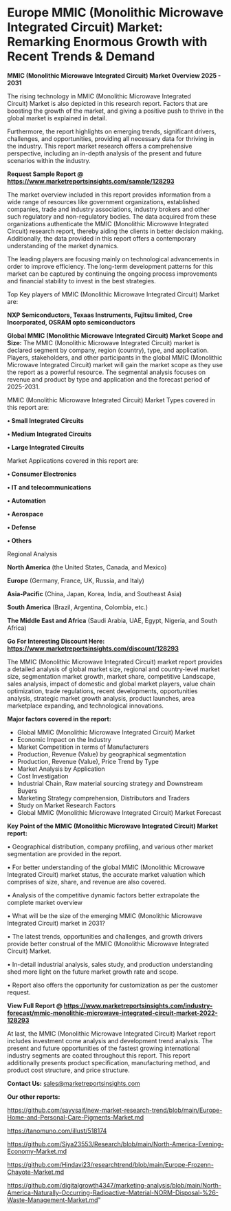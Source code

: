 # Europe MMIC (Monolithic Microwave Integrated Circuit) Market: Remarking Enormous Growth with Recent Trends & Demand

<Strong> MMIC (Monolithic Microwave Integrated Circuit) Market Overview 2025 - 2031</strong>

The rising technology in MMIC (Monolithic Microwave Integrated Circuit) Market is also depicted in this research report. Factors that are boosting the growth of the market, and giving a positive push to thrive in the global market is explained in detail.

Furthermore, the report highlights on emerging trends, significant drivers, challenges, and opportunities, providing all necessary data for thriving in the industry. This report market research offers a comprehensive perspective, including an in-depth analysis of the present and future scenarios within the industry.

<strong>Request Sample Report @ <a href=https://www.marketreportsinsights.com/sample/128293>https://www.marketreportsinsights.com/sample/128293</a></strong>

The market overview included in this report provides information from a wide range of resources like government organizations, established companies, trade and industry associations, industry brokers and other such regulatory and non-regulatory bodies. The data acquired from these organizations authenticate the MMIC (Monolithic Microwave Integrated Circuit) research report, thereby aiding the clients in better decision making. Additionally, the data provided in this report offers a contemporary understanding of the market dynamics.

The leading players are focusing mainly on technological advancements in order to improve efficiency. The long-term development patterns for this market can be captured by continuing the ongoing process improvements and financial stability to invest in the best strategies.

Top Key players of MMIC (Monolithic Microwave Integrated Circuit) Market are:

<strong>NXP Semiconductors, Texaas Instruments, Fujitsu limited, Cree Incorporated, OSRAM opto semiconductors</strong>

<strong><b>Global MMIC (Monolithic Microwave Integrated Circuit) Market Scope and Size:</b></strong>
The MMIC (Monolithic Microwave Integrated Circuit) market is declared segment by company, region (country), type, and application. Players, stakeholders, and other participants in the global MMIC (Monolithic Microwave Integrated Circuit) market will gain the market scope as they use the report as a powerful resource. The segmental analysis focuses on revenue and product by type and application and the forecast period of 2025-2031.

MMIC (Monolithic Microwave Integrated Circuit) Market Types covered in this report are:

<strong>• Small Integrated Circuits

• Medium Integrated Circuits

• Large Integrated Circuits</strong>

Market Applications covered in this report are:

<strong>• Consumer Electronics

• IT and telecommunications

• Automation

• Aerospace

• Defense

• Others</strong> 

Regional Analysis

<strong>North America</strong> (the United States, Canada, and Mexico)

<strong>Europe</strong> (Germany, France, UK, Russia, and Italy)

<strong>Asia-Pacific</strong> (China, Japan, Korea, India, and Southeast Asia)

<strong>South America</strong> (Brazil, Argentina, Colombia, etc.)

<strong>The Middle East and Africa</strong> (Saudi Arabia, UAE, Egypt, Nigeria, and South Africa)

<strong>Go For Interesting Discount Here: <a href=https://www.marketreportsinsights.com/discount/128293>https://www.marketreportsinsights.com/discount/128293</a></strong>

The MMIC (Monolithic Microwave Integrated Circuit) market report provides a detailed analysis of global market size, regional and country-level market size, segmentation market growth, market share, competitive Landscape, sales analysis, impact of domestic and global market players, value chain optimization, trade regulations, recent developments, opportunities analysis, strategic market growth analysis, product launches, area marketplace expanding, and technological innovations.

<strong><b>Major factors covered in the report:</b></strong>
<ul>
  <li>Global MMIC (Monolithic Microwave Integrated Circuit) Market </li>
  <li>Economic Impact on the Industry</li>
  <li>Market Competition in terms of Manufacturers</li>
  <li>Production, Revenue (Value) by geographical segmentation</li>
  <li>Production, Revenue (Value), Price Trend by Type</li>
  <li>Market Analysis by Application</li>
  <li>Cost Investigation</li>
  <li>Industrial Chain, Raw material sourcing strategy and Downstream Buyers</li>
  <li>Marketing Strategy comprehension, Distributors and Traders</li>
  <li>Study on Market Research Factors</li>
  <li>Global MMIC (Monolithic Microwave Integrated Circuit) Market Forecast</li>
</ul>

<strong><b>Key Point of the MMIC (Monolithic Microwave Integrated Circuit) Market report:</b></strong>

• Geographical distribution, company profiling, and various other market segmentation are provided in the report.

• For better understanding of the global MMIC (Monolithic Microwave Integrated Circuit) market status, the accurate market valuation which comprises of size, share, and revenue are also covered.

• Analysis of the competitive dynamic factors better extrapolate the complete market overview

• What will be the size of the emerging MMIC (Monolithic Microwave Integrated Circuit) market in 2031?

• The latest trends, opportunities and challenges, and growth drivers provide better construal of the MMIC (Monolithic Microwave Integrated Circuit) Market.

• In-detail industrial analysis, sales study, and production understanding shed more light on the future market growth rate and scope.

• Report also offers the opportunity for customization as per the customer request.

<strong><b>View Full Report @ <a href=https://www.marketreportsinsights.com/industry-forecast/mmic-monolithic-microwave-integrated-circuit-market-2022-128293>https://www.marketreportsinsights.com/industry-forecast/mmic-monolithic-microwave-integrated-circuit-market-2022-128293</a></b></strong>


At last, the MMIC (Monolithic Microwave Integrated Circuit) Market report includes investment come analysis and development trend analysis. The present and future opportunities of the fastest growing international industry segments are coated throughout this report. This report additionally presents product specification, manufacturing method, and product cost structure, and price structure.

<strong>Contact Us:</strong>
sales@marketreportsinsights.com

<strong>Our other reports:</strong>

<a href=https://github.com/sayysaif/new-market-research-trend/blob/main/Europe-Home-and-Personal-Care-Pigments-Market.md>https://github.com/sayysaif/new-market-research-trend/blob/main/Europe-Home-and-Personal-Care-Pigments-Market.md</a>

<a href=https://tanomuno.com/illust/518174>https://tanomuno.com/illust/518174</a>

<a href=https://github.com/Siya23553/Research/blob/main/North-America-Evening-Economy-Market.md>https://github.com/Siya23553/Research/blob/main/North-America-Evening-Economy-Market.md</a>

<a href=https://github.com/Hindavi23/researchtrend/blob/main/Europe-Frozenn-Chayote-Market.md>https://github.com/Hindavi23/researchtrend/blob/main/Europe-Frozenn-Chayote-Market.md</a>

<a href=https://github.com/digitalgrowth4347/marketing-analysis/blob/main/North-America-Naturally-Occurring-Radioactive-Material-NORM-Disposal-%26-Waste-Management-Market.md>https://github.com/digitalgrowth4347/marketing-analysis/blob/main/North-America-Naturally-Occurring-Radioactive-Material-NORM-Disposal-%26-Waste-Management-Market.md</a>"

